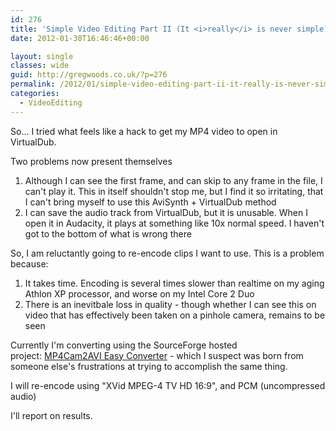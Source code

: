 ```yaml
---
id: 276
title: 'Simple Video Editing Part II (It <i>really</i> is never simple)'
date: 2012-01-30T16:46:46+00:00

layout: single
classes: wide
guid: http://gregwoods.co.uk/?p=276
permalink: /2012/01/simple-video-editing-part-ii-it-really-is-never-simple/
categories:
  - VideoEditing
---
```

So... I tried what feels like a hack to get my MP4 video to open in VirtualDub.

Two problems now present themselves

  1. Although I can see the first frame, and can skip to any frame in the file, I can't play it. This in itself shouldn't stop me, but I find it so irritating, that I can't bring myself to use this AviSynth + VirtualDub method
  2. I can save the audio track from VirtualDub, but it is unusable. When I open it in Audacity, it plays at something like 10x normal speed. I haven't got to the bottom of what is wrong there

So, I am reluctantly going to re-encode clips I want to use. This is a problem because:

  1. It takes time. Encoding is several times slower than realtime on my aging Athlon XP processor, and worse on my Intel Core 2 Duo
  2. There is an inevitbale loss in quality - though whether I can see this on video that has effectively been taken on a pinhole camera, remains to be seen

Currently I'm converting using the SourceForge hosted project: [MP4Cam2AVI Easy Converter](http://sourceforge.net/projects/mp4cam2avi/?source=directory "Find out more about MP4Cam2AVI Easy Converter") - which I suspect was born from someone else's frustrations at trying to accomplish the same thing.

I will re-encode using "XVid MPEG-4 TV HD 16:9", and PCM (uncompressed audio)

I'll report on results.